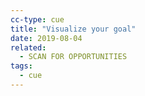 ```yaml
---
cc-type: cue
title: "Visualize your goal"
date: 2019-08-04
related:
  - SCAN FOR OPPORTUNITIES
tags:
  - cue
---
```

